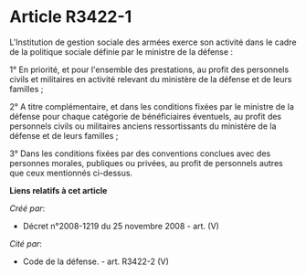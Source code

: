 # Article R3422-1

L'Institution de gestion sociale des armées exerce son activité dans le cadre de la politique sociale définie par le ministre
de la défense :

1° En priorité, et pour l'ensemble des prestations, au profit des personnels civils et militaires en activité relevant du
ministère de la défense et de leurs familles ;

2° A titre complémentaire, et dans les conditions fixées par le ministre de la défense pour chaque catégorie de bénéficiaires
éventuels, au profit des personnels civils ou militaires anciens ressortissants du ministère de la défense et de leurs
familles ;

3° Dans les conditions fixées par des conventions conclues avec des personnes morales, publiques ou privées, au profit de
personnels autres que ceux mentionnés ci-dessus.

**Liens relatifs à cet article**

_Créé par_:

  - Décret n°2008-1219 du 25 novembre 2008 - art. (V)

_Cité par_:

  - Code de la défense. - art. R3422-2 (V)
